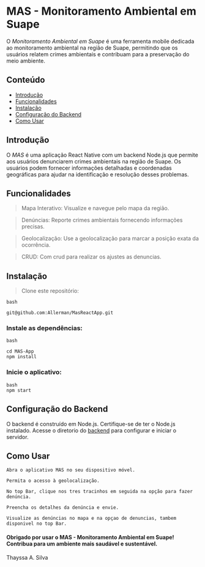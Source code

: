 # MAS - Monitoramento Ambiental em Suape

O *Monitoramento Ambiental em Suape* é uma ferramenta mobile dedicada ao monitoramento ambiental
na região de Suape, permitindo que os usuários relatem crimes ambientais e contribuam para a 
preservação do meio ambiente. 

## Conteúdo

- [Introdução](#introdução)
- [Funcionalidades](#funcionalidades)
- [Instalação](#instalação)
- [Configuração do Backend](#configuraçãodobackend)
- [Como Usar](#comousar)


## Introdução

O *MAS* é uma aplicação React Native com um backend Node.js que permite aos usuários 
denunciarem crimes ambientais na região de Suape. Os usuários podem fornecer 
informações detalhadas e coordenadas geográficas para ajudar na identificação e 
resolução desses problemas.

## Funcionalidades

> Mapa Interativo: Visualize e navegue pelo mapa da região.

> Denúncias: Reporte crimes ambientais fornecendo informações precisas.

> Geolocalização: Use a geolocalização para marcar a posição exata da ocorrência.

> CRUD: Com crud para realizar os ajustes as denuncias. 

## Instalação

> Clone este repositório:

    bash

    git@github.com:Allerman/MasReactApp.git

### Instale as dependências:

    bash

    cd MAS-App
    npm install

### Inicie o aplicativo:

    bash
    npm start

## Configuração do Backend

O backend é construído em Node.js. Certifique-se de ter o Node.js instalado.
Acesse o diretorio do [backend](https://github.com/Allerman/masReactAppBack) para configurar e iniciar o servidor.

## Como Usar

    Abra o aplicativo MAS no seu dispositivo móvel.

    Permita o acesso à geolocalização.

    No top Bar, clique nos tres tracinhos em seguida na opção para fazer denúncia.

    Preencha os detalhes da denúncia e envie.

    Visualize as denúncias no mapa e na opçao de denuncias, tambem disponivel no top Bar.


#### Obrigado por usar o MAS - Monitoramento Ambiental em Suape! Contribua para um ambiente mais saudável e sustentável.

Thayssa A. Silva
